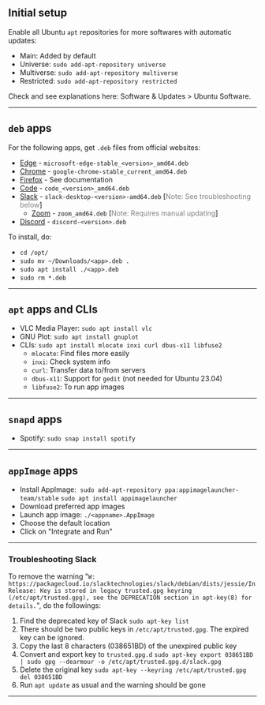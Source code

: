 ## Initial setup 
Enable all Ubuntu `apt` repositories for more softwares with automatic updates:
 - Main: Added by default
 - Universe: `sudo add-apt-repository universe` 
 - Multiverse: `sudo add-apt-repository multiverse` 
 - Restricted: `sudo add-apt-repository restricted` 

Check and see explanations here: <span class="purple">Software & Updates</span> > <span class="purple">Ubuntu Software</span>.
___

## `deb` apps
For the following apps, get `.deb` files from official websites:
 - [Edge](https://www.microsoft.com/en-us/edge/download?form=MA13FJ) - `microsoft-edge-stable_<version>_amd64.deb` 
 - [Chrome](https://www.google.com/chrome/) - `google-chrome-stable_current_amd64.deb` 
 - [Firefox](./firefox.md) - See documentation
 - [Code](https://code.visualstudio.com/Download) - `code_<version>_amd64.deb` 
 - [Slack](https://slack.com/downloads/linux) - `slack-desktop-<version>-amd64.deb` [<font color="gray">Note: See troubleshooting below</font>] 
	 - [Zoom](https://zoom.us/support/download) - `zoom_amd64.deb` [<font color="gray">Note: Requires manual updating</font>]
 - [Discord](https://discord.com/download) - `discord-<version>.deb` 

To install, do: 
 - `cd /opt/`
 - `sudo mv ~/Downloads/<app>.deb .`
 - `sudo apt install ./<app>.deb` 
 - `sudo rm *.deb`
___

## `apt` apps and CLIs
 - VLC Media Player: `sudo apt install vlc` 
 - GNU Plot: `sudo apt install gnuplot` 
 - CLIs: `sudo apt install mlocate inxi curl dbus-x11 libfuse2` 
    - `mlocate`: Find files more easily
    - `inxi`: Check system info
    - `curl`: Transfer data to/from servers
    - `dbus-x11`: Support for `gedit` (not needed for Ubuntu 23.04)
    - `libfuse2`: To run app images
___

## `snapd` apps
 - Spotify: `sudo snap install spotify` 
___

## `appImage` apps
 - Install AppImage: 
   `sudo add-apt-repository ppa:appimagelauncher-team/stable`
   `sudo apt install appimagelauncher` 
 - Download preferred app images
 - Launch app image: `./<appname>.AppImage` 
 - Choose the default location 
 - Click on "Integrate and Run"
___

### Troubleshooting Slack
To remove the warning "`W: https://packagecloud.io/slacktechnologies/slack/debian/dists/jessie/InRelease: Key is stored in legacy trusted.gpg keyring (/etc/apt/trusted.gpg), see the DEPRECATION section in apt-key(8) for details.`", 
do the followings: 
 1. Find the deprecated key of Slack 
    `sudo apt-key list` 
 2. There should be two public keys in `/etc/apt/trusted.gpg`. The expired key can be ignored.
 3. Copy the last 8 characters (038651BD) of the unexpired public key
 4. Convert and export key to `trusted.gpg.d` 
    `sudo apt-key export 038651BD | sudo gpg --dearmour -o /etc/apt/trusted.gpg.d/slack.gpg`
 4. Delete the original key 
    `sudo apt-key --keyring /etc/apt/trusted.gpg del 038651BD` 
 5. Run `apt update` as usual and the warning should be gone 
___
